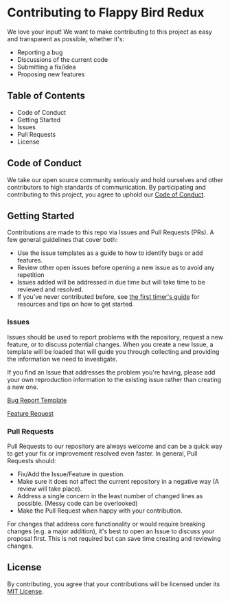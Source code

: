# Contributing to Flappy Bird Redux
We love your input! We want to make contributing to this project as easy and transparent as possible, whether it's:

- Reporting a bug
- Discussions of the current code
- Submitting a fix/idea
- Proposing new features

## Table of Contents

- Code of Conduct
- Getting Started
- Issues
- Pull Requests
- License

## Code of Conduct

We take our open source community seriously and hold ourselves and other contributors to high standards of communication. By participating and contributing to this project, you agree to uphold our [Code of Conduct](https://github.com/AOB-2000/OSP-Project/blob/master/Code%20of%20Conduct).

## Getting Started

Contributions are made to this repo via Issues and Pull Requests (PRs). A few general guidelines that cover both:

- Use the issue templates as a guide to how to identify bugs or add features.
- Review other open issues before opening a new issue as to avoid any repetition
- Issues added will be addressed in due time but will take time to be reviewed and resolved.
- If you've never contributed before, see [the first timer's guide](https://auth0.com/blog/a-first-timers-guide-to-an-open-source-project/) for resources and tips on how to get started.

### Issues

Issues should be used to report problems with the repository, request a new feature, or to discuss potential changes. When you create a new Issue, a template will be loaded that will guide you through collecting and providing the information we need to investigate.

If you find an Issue that addresses the problem you're having, please add your own reproduction information to the existing issue rather than creating a new one.

[Bug Report Template](https://github.com/AOB-2000/OSP-Project/blob/master/.github/ISSUE_TEMPLATE/flappy-bird---bug-report.md)

[Feature Request](https://github.com/AOB-2000/OSP-Project/blob/master/.github/ISSUE_TEMPLATE/flappy-bird---feature-request.md)

### Pull Requests

Pull Requests to our repository are always welcome and can be a quick way to get your fix or improvement resolved even faster. In general, Pull Requests should:

- Fix/Add the Issue/Feature in question. 
- Make sure it does not affect the current repository in a negative way (A review will take place).
- Address a single concern in the least number of changed lines as possible. (Messy code can be overlooked)
- Make the Pull Request when happy with your contribution.

For changes that address core functionality or would require breaking changes (e.g. a major addition), it's best to open an Issue to discuss your proposal first. This is not required but can save time creating and reviewing changes.

## License
By contributing, you agree that your contributions will be licensed under its [MIT License](https://github.com/AOB-2000/OSP-Project/blob/master/LICENSE.txt).
